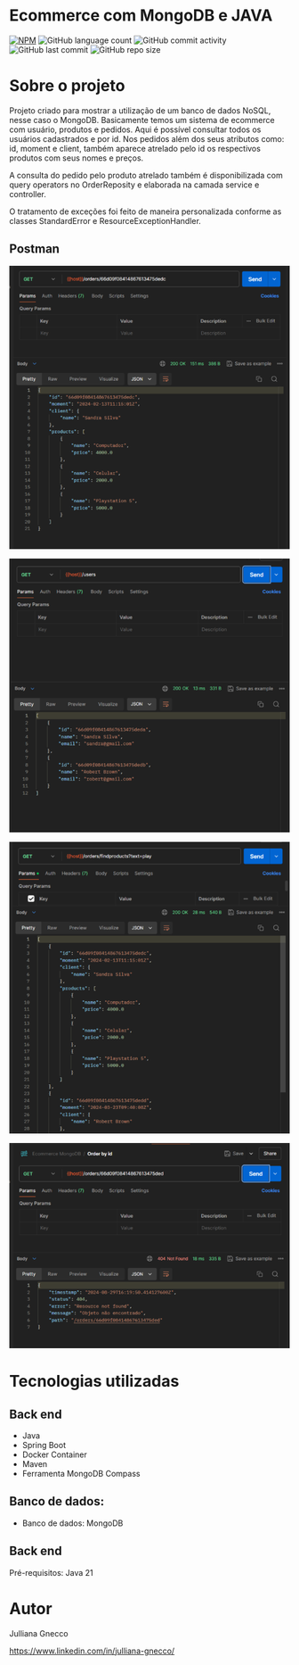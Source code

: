 # Ecommerce com MongoDB e JAVA 
[![NPM](https://img.shields.io/npm/l/react)](https://github.com/Jullianag/ecommerce_mongoDB/blob/main/LICENSE) ![GitHub language count](https://img.shields.io/github/languages/count/Jullianag/ecommerce_mongoDB) 
![GitHub commit activity](https://img.shields.io/github/commit-activity/m/Jullianag/ecommerce_mongoDB) ![GitHub last commit](https://img.shields.io/github/last-commit/Jullianag/ecommerce_mongoDB) 
![GitHub repo size](https://img.shields.io/github/repo-size/Jullianag/ecommerce_mongoDB)

# Sobre o projeto

Projeto criado para mostrar a utilização de um banco de dados NoSQL, nesse caso o MongoDB.
Basicamente temos um sistema de ecommerce com usuário, produtos e pedidos.
Aqui é possível consultar todos os usuários cadastrados e por id. Nos pedidos além dos seus atributos como: 
id, moment e client, também aparece atrelado pelo id os respectivos produtos com seus nomes e preços.

A consulta do pedido pelo produto atrelado também é disponibilizada com query operators no OrderReposity e
elaborada na camada service e controller.

O tratamento de exceções foi feito de maneira personalizada conforme as classes StandardError e ResourceExceptionHandler.

## Postman
![Demonstração 1](https://github.com/Jullianag/ecommerce_mongoDB/blob/main/assets/Captura%20de%20tela%202024-08-29%20131754.png)

![Demonstração 2](https://github.com/Jullianag/ecommerce_mongoDB/blob/main/assets/Captura%20de%20tela%202024-08-29%20131830.png)

![Demonstração 3](https://github.com/Jullianag/ecommerce_mongoDB/blob/main/assets/Captura%20de%20tela%202024-08-29%20131945.png)

![Demonstração 4](https://github.com/Jullianag/ecommerce_mongoDB/blob/main/assets/Captura%20de%20tela%202024-08-29%20131958.png)

# Tecnologias utilizadas
## Back end
- Java
- Spring Boot
- Docker Container
- Maven
- Ferramenta MongoDB Compass

## Banco de dados:
- Banco de dados: MongoDB

## Back end
Pré-requisitos: Java 21

# Autor

Julliana Gnecco

https://www.linkedin.com/in/julliana-gnecco/
